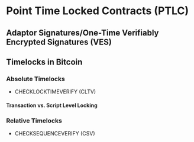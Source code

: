 # Point Time Locked Contracts (PTLC)


## Adaptor Signatures/One-Time Verifiably Encrypted Signatures (VES)

## Timelocks in Bitcoin

### Absolute Timelocks

- CHECKLOCKTIMEVERIFY (CLTV)

#### Transaction vs. Script Level Locking

### Relative Timelocks

- CHECKSEQUENCEVERIFY (CSV)